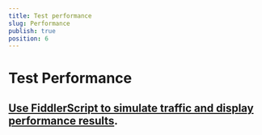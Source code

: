 ```yaml
---
title: Test performance
slug: Performance
publish: true
position: 6
---
```


Test Performance
================

[Use FiddlerScript to simulate traffic and display performance results][1].
---------------------------------------------------------------------------

[1]: ../../KnowledgeBase/FiddlerScript/PerfTesting
